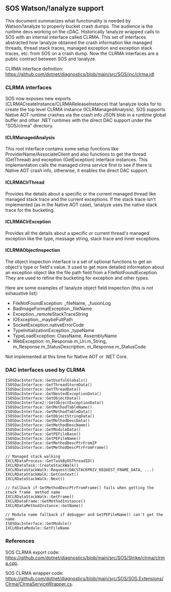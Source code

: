 ## SOS Watson/!analyze support

This document summarizes what functionality is needed by Watson/!analyze to properly bucket crash dumps. The audience is the runtime devs working on the cDAC. Historically !analyze wrapped calls to SOS with an internal interface called CLRMA. This set of interfaces abstracted how !analyze obtained the crash information like managed threads, thread stack traces, managed exception and exception stack traces, etc. from SOS on a crash dump. Now the CLRMA interfaces are a public contract between SOS and !analyze. 

CLRMA interface definition: https://github.com/dotnet/diagnostics/blob/main/src/SOS/inc/clrma.idl

### CLRMA interfaces

SOS now exposes new exports (CLRMACreateInstance/CLRMAReleaseInstance) that !analyze looks for to create the top level CLRMA instance (ICLRManagedAnalysis). SOS supports Native AOT runtime crashes via the crash info JSON blob in a runtime global buffer and other .NET runtimes with the direct DAC support under the "SOS/clrma" directory.

#### ICLRManagedAnalysis

This root interface contains some setup functions like ProviderName/AssociateClient and also functions to get the thread (GetThread) and exception (GetException) interface instances. This implementation calls the managed clrma service first to see if there is Native AOT crash info, otherwise, it enables the direct DAC support.

#### ICLRMAClrThread

Provides the details about a specific or the current managed thread like managed stack trace and the current exceptions. If the stack trace isn't implemented (as in the Native AOT case), !analyze uses the native stack trace for the bucketing.

#### ICLRMAClrException

Provides all the details about a specific or current thread's managed exception like the type, message string, stack trace and inner exceptions.

#### ICLRMAObjectInspection

The object inspection interface is a set of optional functions to get an object's type or field's value. It used to get more detailed information about an exception object like the file path field from a FileNotFoundException. They are used to refine the bucketing for exception and other types.

Here are some examples of !analyze object field inspection (this is not exhaustive list):

- FileNotFoundException: _fileName, _fusionLog
- BadImageFormatException._fileName
- Exception._remoteStackTraceString
- IOException._maybeFullPath
- SocketException.nativeErrorCode
- TypeInitializationException._typeName
- TypeLoadException: ClassName, AssemblyName
- WebException: m_Response.m_Uri.m_String, m_Response.m_StatusDescription, m_Response.m_StatusCode

Not implemented at this time for Native AOT or .NET Core.

### DAC interfaces used by CLRMA

```
ISOSDacInterface::GetUsefulGlobals()
ISOSDacInterface::GetThreadStoreData()
ISOSDacInterface::GetThreadData()
ISOSDacInterface::GetNestedExceptionData()
ISOSDacInterface::GetObjectData()
ISOSDacInterface2::GetObjectExceptionData()
ISOSDacInterface::GetMethodTableName()
ISOSDacInterface::GetMethodTableData()
ISOSDacInterface::GetObjectStringData()
ISOSDacInterface::GetMethodDescData()
ISOSDacInterface::GetMethodDescName()
ISOSDacInterface::GetModuleData()
ISOSDacInterface::GetPEFileBase()
ISOSDacInterface::GetPEFileName()
ISOSDacInterface::GetMethodDescPtrFromIP
ISOSDacInterface::GetMethodDescPtrFromFrame()

// Managed stack walking
IXCLRDataProcess::GetTaskByOSThreadID()
IXCLRDataTask::CreateStackWalk()
IXCLRDataStackWalk::Request(DACSTACKPRIV_REQUEST_FRAME_DATA, ...)
IXCLRDataStackWalk::GetContext()
IXCLRDataStackWalk::Next()

// Fallback if GetMethodDescPtrFromFrame() fails when getting the stack frame  method name
IXCLRDataStackWalk::GetFrame()
IXCLRDataFrame::GetMethodInstance()
IXCLRDataMethodInstance::GetName()

// Module name fallback if debugger and GetPEFileName() can't get the name
ISOSDacInterface::GetModule()
IXCLRDataModule::GetFileName 
```

### References

SOS CLRMA export code: https://github.com/dotnet/diagnostics/blob/main/src/SOS/Strike/clrma/clrma.cpp. 

SOS CLRMA wrapper code: https://github.com/dotnet/diagnostics/blob/main/src/SOS/SOS.Extensions/Clrma/ClrmaServiceWrapper.cs. 
